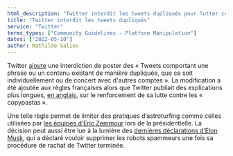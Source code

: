 ```yaml
---
html_description: "Twitter interdit les tweets dupliqués pour lutter contre le spam et l’astroturfing, en accord avec le plan d’Elon Musk de supprimer les robots spammeurs après son acquisition.​"
title: "Twitter interdit les tweets dupliqués"
service: "Twitter"
terms_types: ["Community Guidelines - Platform Manipulation"]
dates: ["2022-05-10"]
author: Mathilde Saliou
---
```


Twitter [ajoute](https://github.com/OpenTermsArchive/france-elections-versions/commit/0bf0a8f85460f936781141bfaf764183867d0685) une interdiction de poster des « Tweets comportant une phrase ou un contenu existant de manière dupliquée, que ce soit individuellement ou de concert avec d'autres comptes ». La modification a été ajoutée aux règles françaises alors que Twitter publiait des explications plus longues, [en anglais](https://help.twitter.com/en/rules-and-policies/copypasta-duplicate-content), sur le renforcement de sa lutte contre les « copypastas ».

Une telle règle permet de limiter des pratiques d’astroturfing comme celles utilisées par [les équipes d’Eric Zemmour](https://www.lemonde.fr/election-presidentielle-2022/video/2022/02/02/comment-des-militants-d-eric-zemmour-gonflent-artificiellement-la-presence-du-candidat-sur-twitter_6112033_6059010.html) lors de la présidentielle. La décision peut aussi être lue à la lumière des [dernières déclarations d’Elon Musk](https://www.washingtonpost.com/technology/2022/05/08/musk-bots-on-twitter/), qui a déclaré vouloir supprimer les robots spammeurs une fois sa procédure de rachat de Twitter terminée.
